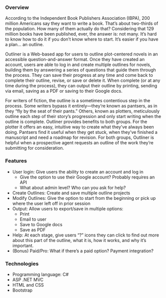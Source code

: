### Overview
According to the Independent Book Publishers Association (IBPA), 200 million Americans say they want to write a book. That’s about two-thirds of the population. How many of them actually do that? Considering that 129 million books have been published, ever, the answer is: not many. It’s hard to know how to do it if you don’t know where to start. It’s easier if you have a plan… an outline.
 
Outliner is a Web-based app for users to outline plot-centered novels in an accessible question-and-answer format. Once they have created an account, users are able to log in and create multiple outlines for novels, building them by answering a series of questions that guide them through the process. They can save their progress at any time and come back to complete their outline, revise, or save or delete it. When complete (or at any time during the process), they can output their outline by printing, sending via email, saving as a PDF or saving to their Google docs.
 
For writers of fiction, the outline is a sometimes contentious step in the process. Some writers bypass it entirely—they’re known as pantsers, as in they “fly by the seat of their pants.” Others, known as plotters, meticulously outline each step of their story’s progression and only start writing when the outline is complete. Outliner provides benefits to both groups. For the plotter it offers an easy, intuitive way to create what they’ve always been doing. Pantsers find it useful when they get stuck, when they’ve finished a manuscript and need a roadmap for revision. For both groups, Outliner is helpful when a prospective agent requests an outline of the work they’re submitting for consideration.

### Features
* User login: Give users the ability to create an account and log in
  * Give the option to use their Google account? Probably requires an API
  * What about admin level? Who can you ask for help?
* Create Outlines: Create and save multiple outline projects
* Modify Outlines: Give the option to start from the beginning or pick up where the user left off in prior session
* Output: Allow users to export/save in multiple options:
  * Print
  * Email to user
  * Save to Google docs
  * Save as PDF
* Help: At each stage, give users “?” icons they can click to find out more about this part of the outline, what it is, how it works, and why it’s important.
* (Bonus) Paid/Pro: What if there’s a paid option? Payment integration?

### Technologies
* Programming language: C#
* ASP .NET MVC
* HTML and CSS
* Bootstrap